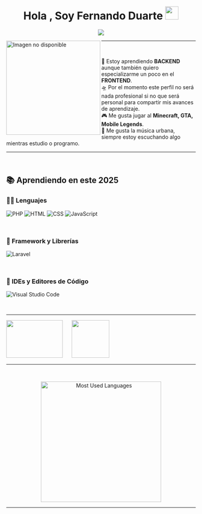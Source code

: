 <h1 align="center">Hola , Soy Fernando Duarte <img src="https://media.giphy.com/media/hvRJCLFzcasrR4ia7z/giphy.gif" width="35"></h1>
<p align="center">
<img src="https://readme-typing-svg.herokuapp.com?lines=Técnico+Especialista+en+Programación&center=true&width=600&height=45">
</a>

</p>
<img align="left" src="https://i.pinimg.com/736x/07/1e/57/071e573e50cb87f1b0cc56696efff8d8.jpg" alt="Imagen no disponible" width="250" />
<hr>
&nbsp;&nbsp;&nbsp;&nbsp;

📝 Estoy aprendiendo **BACKEND** aunque también quiero especializarme un poco en el **FRONTEND**.   
🛸 Por el momento este perfil no será nada profesional si no que será personal para   compartir mis avances de aprendizaje.  
🎮 Me gusta jugar al **Minecraft, GTA, Mobile Legends**.  
🎵 Me gusta la música urbana, siempre estoy escuchando algo mientras estudio o programo.

<hr>

&nbsp;&nbsp;&nbsp;&nbsp;

## 📚 Aprendiendo en este 2025

### 👨‍💻 Lenguajes
<p align="left">
  <img alt="PHP" src="https://img.shields.io/badge/PHP-%23777BB4.svg?style=for-the-badge&logo=php&logoColor=white"/>
  <img alt="HTML" src="https://img.shields.io/badge/html5-%23E34F26.svg?style=for-the-badge&logo=html5&logoColor=white"/>
  <img alt="CSS" src="https://img.shields.io/badge/css3-%231572B6.svg?style=for-the-badge&logo=css3&logoColor=white"/>
  <img alt="JavaScript" src="https://img.shields.io/badge/javascript-%23323330.svg?style=for-the-badge&logo=javascript&logoColor=%23F7DF1E"/>
</p>

&nbsp;&nbsp;&nbsp;&nbsp;

### 🚦 Framework y Librerías
<p align="left">
  <img alt="Laravel" src="https://img.shields.io/badge/laravel-%23FF2D20.svg?style=for-the-badge&logo=laravel&logoColor=white"/>
</p>

&nbsp;&nbsp;&nbsp;&nbsp;

### 🧠 IDEs y Editores de Código
<p align="left">
  <img alt="Visual Studio Code" src="https://img.shields.io/badge/VSCode-007ACC?style=for-the-badge&logo=visual%20studio%20code&logoColor=white"/>
</p>

&nbsp;&nbsp;&nbsp;&nbsp;

<hr>
<div>
  <img src="https://media1.tenor.com/m/BktNwBMea4wAAAAd/aquinoby2002.gif" width="150" height="100">
  &nbsp;&nbsp;&nbsp;&nbsp;
  <img src="https://i.pinimg.com/736x/3c/d3/7d/3cd37d3eedd44cd0dd649e05ee763d8c.jpg" width="100" height="100">
</div>
<hr>


&nbsp;&nbsp;&nbsp;&nbsp;

<p align="center">
  <img src="https://github-readme-stats.vercel.app/api/top-langs/?username=elmoikaa&layout=compact&theme=gruvbox&hide_border=true&title_color=00FF00&text_color=FFD700&cache_seconds=1" width="320" alt="Most Used Languages" />
</p>

<hr>
